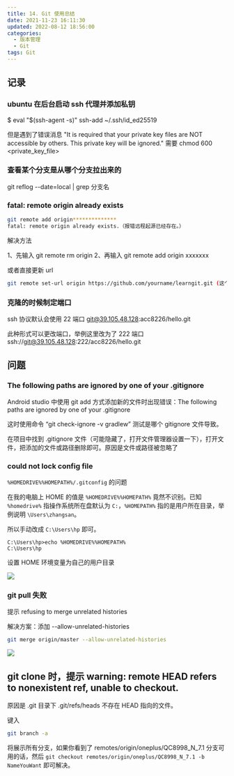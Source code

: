 ```yaml
---
title: 14. Git 使用总结
date: 2021-11-23 16:11:30
updated: 2022-08-12 18:56:00
categories:
  - 版本管理
  - Git
tags: Git
---
```


## 记录

### ubuntu 在后台启动 ssh 代理并添加私钥

$ eval "$(ssh-agent -s)"
ssh-add ~/.ssh/id_ed25519

但是遇到了错误消息 "It is required that your private key files are NOT accessible by others. This private key will be ignored."
需要 chmod 600 <private_key_file>

### 查看某个分支是从哪个分支拉出来的

git reflog --date=local | grep 分支名

### fatal: remote origin already exists

```sh
git remote add origin**************
fatal: remote origin already exists.（报错远程起源已经存在。）
```

解决方法

1、先输入 git remote rm origin
2、再输入 git remote add origin xxxxxxx

或者直接更新 url

```sh
git remote set-url origin https://github.com/yourname/learngit.git (这个是你的复制的仓库地址)
```

### 克隆的时候制定端口

ssh 协议默认会使用 22 端口
git@39.105.48.128:acc8226/hello.git

此种形式可以更改端口，举例这里改为了 222 端口
ssh://git@39.105.48.128:222/acc8226/hello.git

## 问题

### The following paths are ignored by one of your .gitignore

Android studio 中使用 git add 方式添加新的文件时出现错误：The following paths are ignored by one of your .gitignore

这时使用命令 “git check-ignore -v gradlew” 测试是哪个 gitignore 文件导致。

在项目中找到 .gitignore 文件（可能隐藏了，打开文件管理器设置一下），打开文件，把添加的文件或路径删除即可。原因是文件或路径被忽略了

### could not lock config file

`%HOMEDRIVE%%HOMEPATH%/.gitconfig` 的问题

在我的电脑上 HOME 的值是 `%HOMEDRIVE%%HOMEPATH%` 竟然不识别。已知 `%homedrive%` 指操作系统所在盘默认为 `C:`，`%HOMEPATH%` 指的是用户所在目录，举例说明 `\Users\zhangsan`。

所以手动改成 `C:\Users\hp` 即可。

```text
C:\Users\hp>echo %HOMEDRIVE%%HOMEPATH%
C:\Users\hp
```

设置 HOME 环境变量为自己的用户目录

![](/images/版本管理-Git/14-Git-使用问题总结/1.png)

### git pull 失败

提示 refusing to merge unrelated histories

解决方案：添加 --allow-unrelated-histories

```sh
git merge origin/master --allow-unrelated-histories
```

<!-- more -->

![](/images/版本管理-Git/14-Git-使用问题总结/2.png)

## git clone 时，提示 warning: remote HEAD refers to nonexistent ref, unable to checkout.

原因是 .git 目录下 .git/refs/heads 不存在 HEAD 指向的文件。

键入

```sh
git branch -a
```

将展示所有分支，如果你看到了 remotes/origin/oneplus/QC8998_N_7.1 分支可用的话，然后 `git checkout remotes/origin/oneplus/QC8998_N_7.1 -b NameYouWant` 即可解决。
